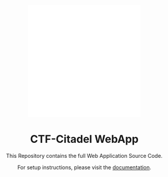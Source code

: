 <div align="center">
    <img style="height: 300px; width: 300px;" src="./app/public/favicon.svg" />
    <h1>CTF-Citadel WebApp</h1>
    <p>This Repository contains the full Web Application Source Code.</p>
    <p>For setup instructions, please visit the <a href="https://ctf-citadel.github.io/guides/quickstart/">documentation</a>.</p>
</div>
